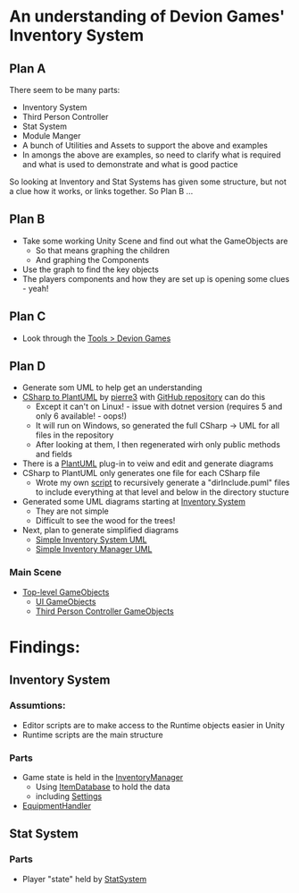 # An understanding of Devion Games' Inventory System

## Plan A

There seem to be many parts:
* Inventory System
* Third Person Controller
* Stat System
* Module Manger
* A bunch of Utilities and Assets to support the above and examples
* In amongs the above are examples, so need to clarify 
what is required and what is used to demonstrate and what is good pactice

So looking at Inventory and Stat Systems has given some structure, 
but not a clue how it works, or links together.  So Plan B ...

## Plan B
* Take some working Unity Scene and find out what the GameObjects are
  * So that means graphing the children
  * And graphing the Components
* Use the graph to find the key objects
* The players components and how they are set up is opening some clues - yeah!

## Plan C
* Look through the [Tools > Devion Games](ToolsDevionGames.md)

## Plan D
* Generate som UML to help get an understanding
* [CSharp to PlantUML](https://marketplace.visualstudio.com/items?itemName=pierre3.csharp-to-plantuml) 
by [pierre3](https://marketplace.visualstudio.com/publishers/pierre3) 
with [GitHub repository](https://github.com/pierre3/PlantUmlClassDiagramGenerator) can do this
  * Except it can't on Linux! - issue with dotnet version (requires 5 and only 6 available! - oops!)
  * It will run on Windows, so generated the full CSharp -> UML for all files in the repository
  * After looking at them, I then regenerated wirh only public methods and fields
* There is a [PlantUML](https://marketplace.visualstudio.com/items?itemName=jebbs.plantuml) plug-in 
to veiw and edit and generate diagrams
* CSharp to PlantUML only generates one file for each CSharp file
  * Wrote my own [script](../../../puml-gen-inc.sh) to recursively generate a "dirInclude.puml" files 
to include everything at that level and below in the directory stucture
* Generated some UML diagrams starting at [Inventory System](UMLInventorySystem.md)
  * They are not simple
  * Difficult to see the wood for the trees!
* Next, plan to generate simplified diagrams
  * [Simple Inventory System UML](SimpleUMLInventorySystem.md)
  * [Simple Inventory Manager UML](SimpleUMLInventoryManager.md)

### Main Scene
* [Top-level GameObjects](MainGameScene.md)
  * [UI GameObjects](UIGameobjects.md)
  * [Third Person Controller GameObjects](ThirdPersonControllerGameobjects.md)

# Findings:

## Inventory System

### Assumtions:
* Editor scripts are to make access to the Runtime objects easier in Unity
* Runtime scripts are the main structure

### Parts

* Game state is held in the [InventoryManager](InventoryManager.md)
  * Using [ItemDatabase](ItemDatabase.md) to hold the data 
  * including [Settings](Settings.md)
* [EquipmentHandler](EquipmentHandler.md)

## Stat System

### Parts

* Player "state" held by [StatSystem](StatSystem.md)
